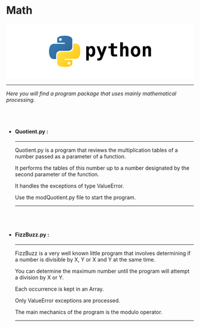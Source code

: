 <h1> Math </h1>

<img src="../logo.png"></img>

<hr>

<em>Here you will find a program package that uses mainly mathematical processing.</em>

<br><br>

<ul>

  <li><h4> Quotient.py : </h4> </li><hr>
  
  <p>Quotient.py is a program that reviews the multiplication tables of a number passed as a parameter of a function.</p>

  <p>It performs the tables of this number up to a number designated by the second parameter of the function.</p>

  <p>It handles the exceptions of type ValueError.</p>

  <p>Use the modQuotient.py file to start the program.</p>

  <hr>
  
  <br><br>
  
  <li><h4> FizzBuzz.py : </h4> </li><hr>
  
  <p>FizzBuzz is a very well known little program that involves determining if a number is divisible by X, Y or X and Y at the same time.</p>

  <p>You can determine the maximum number until the program will attempt a division by X or Y.</p>

  <p>Each occurrence is kept in an Array.</p>

  <p>Only ValueError exceptions are processed.</p>
  
  <p>The main mechanics of the program is the modulo operator.</p>

  <hr>
  <br><br>

</ul>

